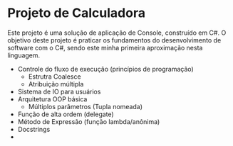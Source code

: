 # Projeto de Calculadora

Este projeto é uma solução de aplicação de Console, construído em C#. O objetivo deste projeto é praticar os fundamentos do desenvolvimento de software com o C#, sendo este minha primeira aproximação nesta linguagem.

* Controle do fluxo de execução (princípios de programação)
    * Estrutra Coalesce
    * Atribuição múltipla
* Sistema de IO para usuários
* Arquitetura OOP básica
    * Múltiplos parâmetros (Tupla nomeada)
* Função de alta ordem (delegate)
* Método de Expressão (função lambda/anônima)
* Docstrings
* 